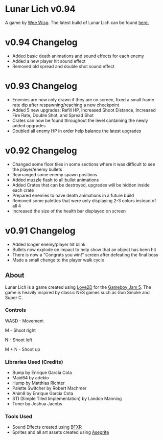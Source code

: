 # Lunar Lich v0.94
A game by [Wee Wisp](https://negative-josh.itch.io/).
The latest build of Lunar Lich can be found [here.](https://negative-josh.itch.io/lunar-lich)

# v0.94 Changelog
- Added basic death animations and sound effects for each enemy
- Added a new player hit sound effect
- Removed old spread and double shot sound effect

# v0.93 Changelog
- Enemies are now only drawn if they are on screen, fixed a small frame rate dip after respawning/reaching a new checkpoint
- Added 5 new upgrades: Refill HP, Increased Shoot Distance, Increased Fire Rate, Double Shot, and Spread Shot
- Crates can now be found throughout the level containing the newly added upgrades
- Doubled all enemy HP in order help balance the latest upgrades

# v0.92 Changelog
- Changed some floor tiles in some sections where it was difficult to see the player/enemy bullets
- Rearranged some enemy spawn positions
- Added muzzle flash to all bullet animations
- Added Crates that can be destroyed, upgrades will be hidden inside each crate
- Prepared enemies to have death animations in a future build
- Removed some palettes that were only displaying 2-3 colors instead of all 4
- Increased the size of the health bar displayed on screen

# v0.91 Changelog
- Added longer enemy/player hit blink
- Bullets now explode on impact to help show that an object has been hit
- There is now a "Congrats you win!" screen after defeating the final boss
- Made a small change to the player walk cycle

## About
Lunar Lich is a game created using [Love2D](https://love2d.org/) for the [Gameboy Jam 5](https://itch.io/jam/gbjam-5).
The game is heavily inspired by classic NES games such as Gun Smoke and Super C.

### Controls
WASD - Movement

M - Shoot right

N - Shoot left

M + N - Shoot up

### Libraries Used (Credits)
- Bump by Enrique García Cota
- Maid64 by adekto
- Hump by Matthias Richter
- Palette Switcher by Robert Machmer
- Anim8 by Enrique García Cota
- STI (Simple Tiled Implementation) by Landon Manning
- Timer by Joshua Jacobs

### Tools Used
- Sound Effects created using [BFXR](http://www.bfxr.net/)
- Sprites and all art assets created using [Aseprite](http://www.aseprite.org/)
